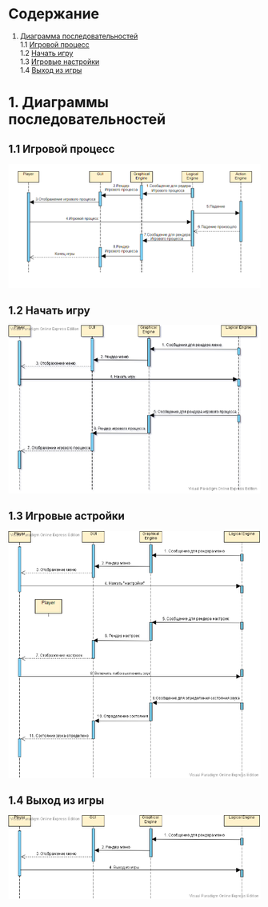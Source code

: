 # Содержание
1. [Диаграмма последовательностей](#1)<br>
1.1 [Игровой процесс](#1.1)<br>
1.2 [Начать игру](#1.2)<br>
1.3 [Игровые настройки](#1.3)<br>
1.4 [Выход из игры](#1.4)<br>

# 1. Диаграммы последовательностей <a name="1"></a>

## 1.1 Игровой процесс <a name="1.1"></a>
 ![Игровой проесс](https://github.com/rsajko/Extra-Jump/blob/master/Диаграммы/Sequence/1.Game%20Process%20(Sequense).png)
 
## 1.2 Начать игру <a name="1.2"></a>
 ![Начать игру](https://github.com/rsajko/Extra-Jump/blob/master/Диаграммы/Sequence/2.%20Play(Sequense).png)
 
## 1.3 Игровые астройки <a name="1.3"></a>
 ![Настройки](https://github.com/rsajko/Extra-Jump/blob/master/Диаграммы/Sequence/3.%20Settings.(Sequense)png.png)

## 1.4 Выход из игры <a name="1.4"></a>
 ![Выход из игры](https://github.com/rsajko/Extra-Jump/blob/master/Диаграммы/Sequence/4.%20Exit(Sequense).png) 
